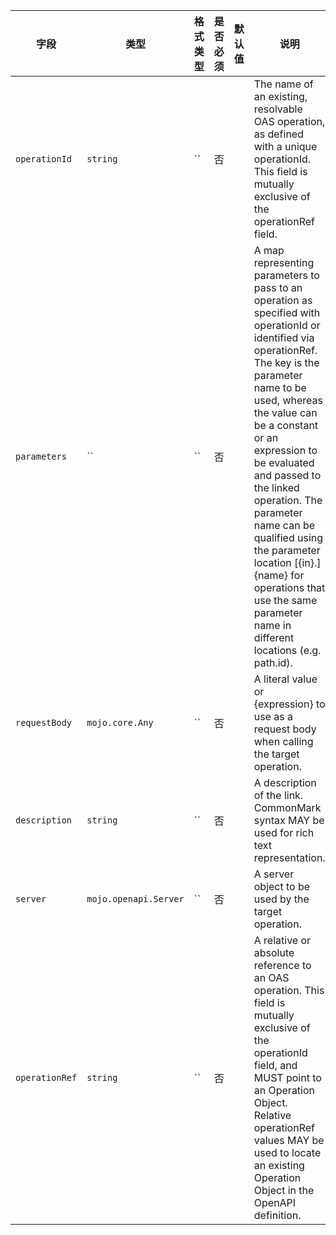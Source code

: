 | 字段 | 类型 | 格式类型 | 是否必须 | 默认值 | 说明 |
|---|---|---|---|---|---|
| `operationId` | `string` | `` | 否 |  | The name of an existing, resolvable OAS operation, as defined with a unique operationId. This field is mutually exclusive of the operationRef field. |
| `parameters` | `` | `` | 否 |  | A map representing parameters to pass to an operation as specified with operationId or identified via operationRef. The key is the parameter name to be used, whereas the value can be a constant or an expression to be evaluated and passed to the linked operation. The parameter name can be qualified using the parameter location [{in}.]{name} for operations that use the same parameter name in different locations (e.g. path.id). |
| `requestBody` | `mojo.core.Any` | `` | 否 |  | A literal value or {expression} to use as a request body when calling the target operation. |
| `description` | `string` | `` | 否 |  | A description of the link. CommonMark syntax MAY be used for rich text representation. |
| `server` | `mojo.openapi.Server` | `` | 否 |  | A server object to be used by the target operation. |
| `operationRef` | `string` | `` | 否 |  | A relative or absolute reference to an OAS operation. This field is mutually exclusive of the operationId field, and MUST point to an Operation Object. Relative operationRef values MAY be used to locate an existing Operation Object in the OpenAPI definition. |
